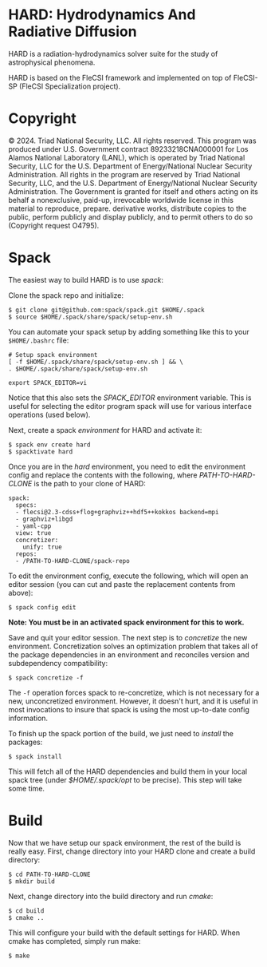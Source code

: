 # HARD: Hydrodynamics And Radiative Diffusion

HARD is a radiation-hydrodynamics solver suite for the study of
astrophysical phenomena.

HARD is based on the FleCSI framework and implemented on top of FleCSI-SP (FleCSI Specialization project). 

# Copyright
© 2024. Triad National Security, LLC. All rights reserved.
This program was produced under U.S. Government contract 89233218CNA000001 for Los Alamos National Laboratory (LANL), which is operated by Triad National Security, LLC for the U.S. Department of Energy/National Nuclear Security Administration. All rights in the program are reserved by Triad National Security, LLC, and the U.S. Department of Energy/National Nuclear Security Administration. The Government is granted for itself and others acting on its behalf a nonexclusive, paid-up, irrevocable worldwide license in this material to reproduce, prepare. derivative works, distribute copies to the public, perform publicly and display publicly, and to permit others to do so (Copyright request O4795).

# Spack

The easiest way to build HARD is to use *spack*:

Clone the spack repo and initialize:
```
$ git clone git@github.com:spack/spack.git $HOME/.spack
$ source $HOME/.spack/share/spack/setup-env.sh
```

You can automate your spack setup by adding something like this to your
`$HOME/.bashrc` file:
```
# Setup spack environment
[ -f $HOME/.spack/share/spack/setup-env.sh ] && \
. $HOME/.spack/share/spack/setup-env.sh

export SPACK_EDITOR=vi
```
Notice that this also sets the *SPACK_EDITOR* environment variable. This
is useful for selecting the editor program spack will use for various
interface operations (used below).

Next, create a spack *environment* for HARD and activate it:
```
$ spack env create hard
$ spacktivate hard
```

Once you are in the *hard* environment, you need to edit the
environment config and replace the contents with the following, where
*PATH-TO-HARD-CLONE* is the path to your clone of HARD:
```
spack:
  specs:
  - flecsi@2.3-cdss+flog+graphviz++hdf5++kokkos backend=mpi
  - graphviz+libgd
  - yaml-cpp
  view: true
  concretizer:
    unify: true
  repos:
  - /PATH-TO-HARD-CLONE/spack-repo
```

To edit the environment config, execute the following, which will open
an editor session (you can cut and paste the replacement contents
from above):
```
$ spack config edit
```
**Note: You must be in an activated spack environment for this to
work.**

Save and quit your editor session. The next step is to *concretize* the
new environment. Concretization solves an optimization problem that
takes all of the package dependencies in an environment and reconciles
version and subdependency compatibility:
```
$ spack concretize -f
```
The `-f` operation forces spack to re-concretize, which is not necessary
for a new, unconcretized environment. However, it doesn't hurt, and it
is useful in most invocations to insure that spack is using the most
up-to-date config information.

To finish up the spack portion of the build, we just need to *install*
the packages:
```
$ spack install
```
This will fetch all of the HARD dependencies and build them in your
local spack tree (under *$HOME/.spack/opt* to be precise). This step
will take some time.

# Build

Now that we have setup our spack environment, the rest of the build is
really easy. First, change directory into your HARD clone and create
a build directory:
```
$ cd PATH-TO-HARD-CLONE
$ mkdir build
```
Next, change directory into the build directory and run *cmake*:
```
$ cd build
$ cmake ..
```
This will configure your build with the default settings for HARD.
When cmake has completed, simply run make:
```
$ make
```

<!-- vim: set tabstop=2 shiftwidth=2 expandtab fo=cqt tw=72 : -->
